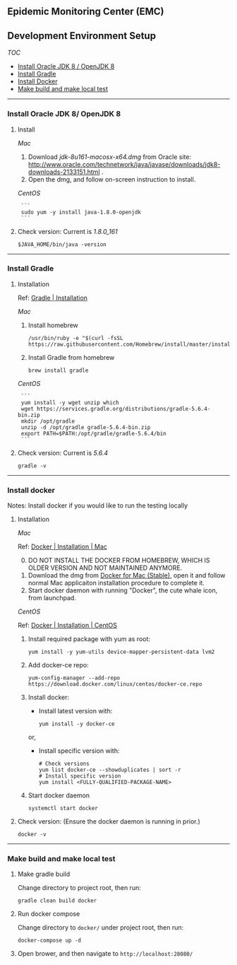 ## Epidemic Monitoring Center (EMC)

## Development Environment Setup

*TOC*
* <a href="#jdk8">Install Oracle JDK 8 / OpenJDK 8</a>
* <a href="#gradle">Install Gradle</a>
* <a href="#docker">Install Docker</a>
* <a href="#build">Make build and make local test</a>

---

### Install Oracle JDK 8/ OpenJDK 8 <a name="jdk8" />

1. Install

    _Mac_

    1. Download *jdk-8u161-macosx-x64.dmg* from Oracle site: http://www.oracle.com/technetwork/java/javase/downloads/jdk8-downloads-2133151.html .
    2. Open the dmg, and follow on-screen instruction to install.

    _CentOS_

        ```
        sudo yum -y install java-1.8.0-openjdk
        ```

2. Check version: Current is *1.8.0_161*

    ```
    $JAVA_HOME/bin/java -version
    ```

---

### Install Gradle <a name="gradle" />

1. Installation

    Ref: [Gradle | Installation](https://gradle.org/install/)

    _Mac_

    1. Install homebrew

        ```
        /usr/bin/ruby -e "$(curl -fsSL https://raw.githubusercontent.com/Homebrew/install/master/install)"
        ```

    2. Install Gradle from homebrew

        ```
        brew install gradle
        ```

    _CentOS_

        ```
        yum install -y wget unzip which
        wget https://services.gradle.org/distributions/gradle-5.6.4-bin.zip
        mkdir /opt/gradle
        unzip -d /opt/gradle gradle-5.6.4-bin.zip
        export PATH=$PATH:/opt/gradle/gradle-5.6.4/bin
        ```

2. Check version: Current is *5.6.4*

    ```
    gradle -v
    ```

---

### Install docker <a name="docker" />

Notes: Install docker if you would like to run the testing locally

1. Installation

    _Mac_

    Ref: [Docker | Installation | Mac](https://docs.docker.com/docker-for-mac/install/)

    0. DO NOT INSTALL THE DOCKER FROM HOMEBREW, WHICH IS OLDER VERSION AND NOT MAINTAINED ANYMORE.
    1. Download the dmg from [Docker for Mac (Stable)](https://download.docker.com/mac/stable/Docker.dmg), open it and follow normal Mac applicaiton installation procedure to complete it.
    2. Start docker daemon with running "Docker", the cute whale icon, from launchpad.

    _CentOS_

    Ref: [Docker | Installation | CentOS](https://docs.docker.com/install/linux/docker-ce/centos/)

    1. Install required package with yum as root:

        ```
        yum install -y yum-utils device-mapper-persistent-data lvm2
        ```

    2. Add docker-ce repo:

        ```
        yum-config-manager --add-repo https://download.docker.com/linux/centos/docker-ce.repo
        ```

    3. Install docker:

        * Install latest version with:

            ```
            yum install -y docker-ce
            ```

        or,

        * Install specific version with:

            ```
            # Check versions
            yum list docker-ce --showduplicates | sort -r
            # Install specific version
            yum install <FULLY-QUALIFIED-PACKAGE-NAME>
            ```

    4. Start docker daemon

        ```
        systemctl start docker
        ```

2. Check version: (Ensure the docker daemon is running in prior.)

    ```
    docker -v
    ```

---

### Make build and make local test <a name="build" />

1. Make gradle build

    Change directory to project root, then run:

    ```
    gradle clean build docker
    ```

2. Run docker compose

    Change directory to ```docker/``` under project root, then run:

    ```
    docker-compose up -d
    ```

3. Open brower, and then navigate to ```http://localhost:28080/```
